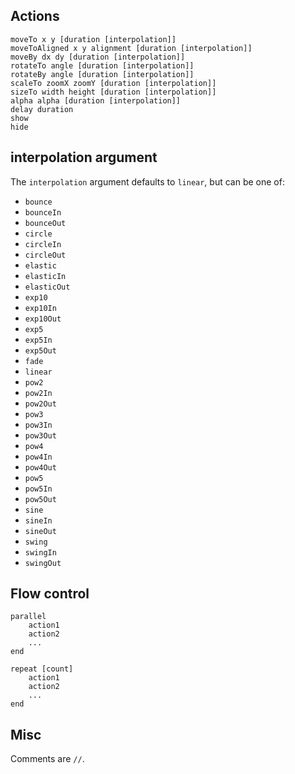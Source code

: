 ## Actions

    moveTo x y [duration [interpolation]]
    moveToAligned x y alignment [duration [interpolation]]
    moveBy dx dy [duration [interpolation]]
    rotateTo angle [duration [interpolation]]
    rotateBy angle [duration [interpolation]]
    scaleTo zoomX zoomY [duration [interpolation]]
    sizeTo width height [duration [interpolation]]
    alpha alpha [duration [interpolation]]
    delay duration
    show
    hide

## interpolation argument

The `interpolation` argument defaults to `linear`, but can be one of:

- `bounce`
- `bounceIn`
- `bounceOut`
- `circle`
- `circleIn`
- `circleOut`
- `elastic`
- `elasticIn`
- `elasticOut`
- `exp10`
- `exp10In`
- `exp10Out`
- `exp5`
- `exp5In`
- `exp5Out`
- `fade`
- `linear`
- `pow2`
- `pow2In`
- `pow2Out`
- `pow3`
- `pow3In`
- `pow3Out`
- `pow4`
- `pow4In`
- `pow4Out`
- `pow5`
- `pow5In`
- `pow5Out`
- `sine`
- `sineIn`
- `sineOut`
- `swing`
- `swingIn`
- `swingOut`

## Flow control

    parallel
        action1
        action2
        ...
    end

    repeat [count]
        action1
        action2
        ...
    end

## Misc

Comments are `//`.
